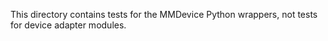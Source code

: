 This directory contains tests for the MMDevice Python wrappers, not tests for
device adapter modules.
